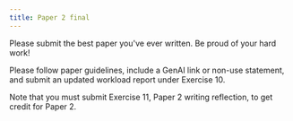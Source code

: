 ```yaml
---
title: Paper 2 final
---
```


Please submit the best paper you've ever written. Be proud of your hard work!

Please follow paper guidelines, include a GenAI link or non-use statement, and submit an updated workload report under Exercise 10.

Note that you must submit Exercise 11, Paper 2 writing reflection, to get credit for Paper 2.

